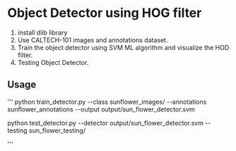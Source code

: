 
# Object Detector using HOG filter

1. install dlib library
2. Use CALTECH-101 images and annotations dataset.
3. Train the object detector using SVM ML algorithm and visualize the HOD filter.
4. Testing Object Detector.

## Usage
'''
python train_detector.py --class sunflower_images/ --annotations sunflower_annotations --output output/sun_flower_detector.svm

python test_detector.py --detector output/sun_flower_detector.svm --testing sun_flower_testing/

'''
